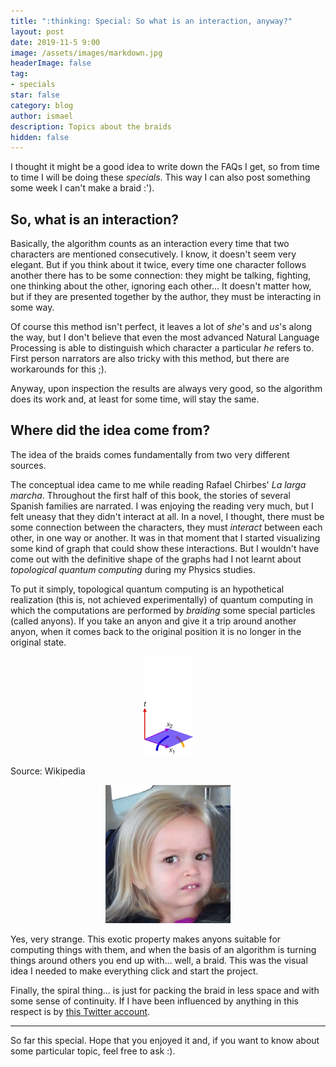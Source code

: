 ```yaml
---
title: ":thinking: Special: So what is an interaction, anyway?"
layout: post
date: 2019-11-5 9:00
image: /assets/images/markdown.jpg
headerImage: false
tag:
- specials
star: false
category: blog
author: ismael
description: Topics about the braids
hidden: false
---
```


I thought it might be a good idea to write down the FAQs I get, so from time to time I will be doing these *specials*. This way I can also post something some week I can't make a braid :').

## So, what is an interaction?

Basically, the algorithm counts as an interaction every time that two characters are mentioned consecutively. I know, it doesn't seem very elegant. But if you think about it twice, every time one character follows another there has to be some connection: they might be talking, fighting, one thinking about the other, ignoring each other... It doesn't matter how, but if they are presented together by the author, they must be interacting in some way.

Of course this method isn't perfect, it leaves a lot of *she*'s and *us*'s along the way, but I don't believe that even the most advanced Natural Language Processing is able to distinguish which character a particular *he* refers to. First person narrators are also tricky with this method, but there are workarounds for this ;).

Anyway, upon inspection the results are always very good, so the algorithm does its work and, at least for some time, will stay the same.

## Where did the idea come from?

The idea of the braids comes fundamentally from two very different sources. 

The conceptual idea came to me while reading Rafael Chirbes' *La larga marcha*. Throughout the first half of this book, the stories of several Spanish families are narrated. I was enjoying the reading very much, but I felt uneasy that they didn't interact at all. In a novel, I thought, there must be some connection between the characters, they must *interact* between each other, in one way or another. It was in that moment that I started visualizing some kind of graph that could show these interactions. But I wouldn't have come out with the definitive shape of the graphs had I not learnt about *topological quantum computing* during my Physics studies. 

<div class="side-by-side">
    <div class="toleft">
        <p >
        To put it simply, topological quantum computing is an hypothetical realization (this is, not achieved experimentally) of quantum computing in which the computations are performed by <i>braiding</i> some special particles (called anyons). If you take an anyon and give it a trip around another anyon, when it comes back to the original position it is no longer in the original state. </p>
    </div>
    <div class="toright">
        <p style="text-align: center;"> <img class="image" src="../assets/wikipedia_anyon.gif" alt="Anyon" width="80"><figcaption class="caption"> Source: Wikipedia </figcaption> </p>
    </div>
</div>
<p style="text-align: center;"><img class="image" src="../assets/girl_confused.gif" alt="Confused girl" width="200"> </p>


Yes, very strange. This exotic property makes anyons suitable for computing things with them, and when the basis of an algorithm is turning things around others you end up with... well, a braid. This was the visual idea I needed to make everything click and start the project. 

Finally, the spiral thing... is just for packing the braid in less space and with some sense of continuity. If I have been influenced by anything in this respect is by <a href="https://twitter.com/FibonacciSpiral">this Twitter account</a>. 

<hr>

So far this special. Hope that you enjoyed it and, if you want to know about some particular topic, feel free to ask :).

    
